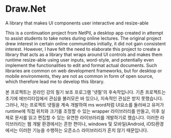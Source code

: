 # Draw.Net
A library that makes UI components user interactive and resize-able

This is a continuation project from NetPil, a desktop app created in attempt to assist students to take notes during online lectures. The original project drew interest in certain online communities initially, it did not gain consistent interest. However, I have felt the need to elaborate this project to create a library that acts as a library that wraps around UI controls and makes them runtime resize-able using user inputs, word-style, and potentially even implement the functionalities to edit and format actual documents. Such libraries are common on web development frameworks, but for desktop or mobile environments, they are not as common in form of open source, which therefore lead me to develop this library.

본 프로젝트는 온라인 강의 필기 보조 프로그램 '넷필'의 후속작입니다. 기존 프로젝트는 초기에 에브리타임에서 관심을 불러모은 바 있으나, 지속적인 관심은 받지 못했습니다. 그러나, 저는 프로젝트 넷필을 계속 개발하여 ms word처럼 UI요소를 둘러싸고 유저가 runtime에 직접 위치와 크기를 조정할 수 있는 wrapper 라이브러리를 만들고, 이후 실제로 문서를 읽고 편집할 수 있는 유연한 라이브러리를 개발하기로 했습니다. 이러한 라이브러리는 웹 개발 환경에서는 흔한 편이나, windows 및 모바일(Android, iOS)환경에서는 이러한 기능을 수행하는 오픈소스 라이브러리가 흔치 않기 때문입니다.
